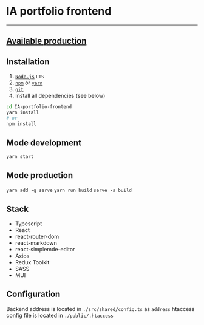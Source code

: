 # IA portfolio frontend
---

## [Available production](http://ilyaalenichev.ru/)

## Installation

1. [`Node.js`](https://nodejs.org/) `LTS`
2. [`npm`](https://docs.npmjs.com/downloading-and-installing-node-js-and-npm) or [`yarn`](https://classic.yarnpkg.com/lang/en/docs/install/#windows-stable)
3. [`git`](https://git-scm.com/)
4. Install all dependencies (see below)

```sh
cd IA-portfolio-frontend
yarn install 
# or
npm install
```

## Mode development
`yarn start` 

## Mode production
`yarn add -g serve`
`yarn run build`
`serve -s build`

## Stack
- Typescript
- React
- react-router-dom
- react-markdown
- react-simplemde-editor
- Axios
- Redux Toolkit
- SASS
- MUI 

## Configuration
Backend address is located in `./src/shared/config.ts` as `address`
htaccess config file is located in `./public/.htaccess`